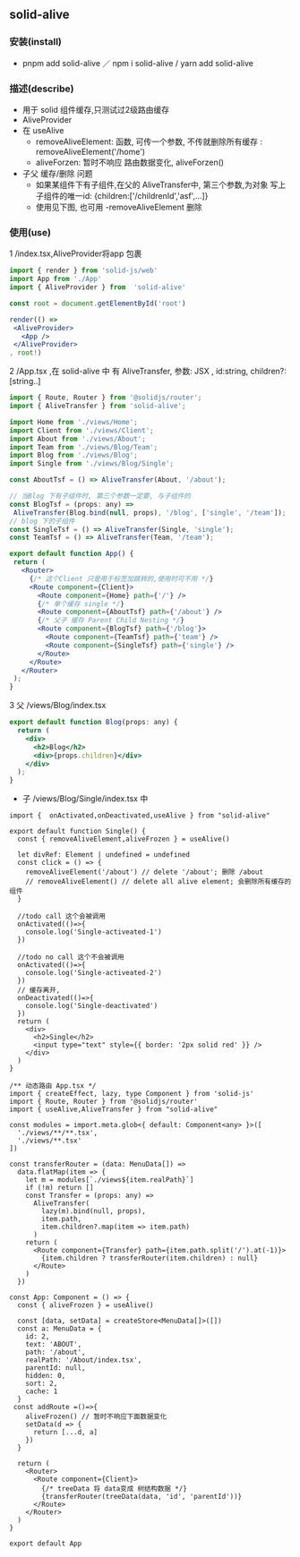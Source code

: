 ## solid-alive

### 安装(install)
 - pnpm add solid-alive ／ npm i solid-alive / yarn add solid-alive
### 描述(describe)
- 用于 solid 组件缓存,只测试过2级路由缓存
- AliveProvider 
- 在 useAlive 
  - removeAliveElement: 函数, 可传一个参数, 不传就删除所有缓存 :
    removeAliveElement('/home')
  - aliveForzen: 暂时不响应 路由数据变化, aliveForzen()
- 子父 缓存/删除 问题
  -  如果某组件下有子组件,在父的 AliveTransfer中, 
    第三个参数,为对象 写上子组件的唯一id: {children:['/childrenId','asf',...]}
  -  使用见下图, 也可用     -removeAliveElement 删除



###  使用(use)
 1 /index.tsx,AliveProvider将app 包裹
 ```jsx
import { render } from 'solid-js/web'
import App from './App'
import { AliveProvider } from  'solid-alive'

const root = document.getElementById('root')

render(() => 
  <AliveProvider>
    <App />
  </AliveProvider>
, root!)
 ```

2 /App.tsx ,在 solid-alive 中 有 AliveTransfer, 参数: JSX , id:string, children?:[string..]
 ```jsx
 import { Route, Router } from '@solidjs/router';
import { AliveTransfer } from 'solid-alive';

import Home from './views/Home';
import Client from './views/Client';
import About from './views/About';
import Team from './views/Blog/Team';
import Blog from './views/Blog';
import Single from './views/Blog/Single';

const AboutTsf = () => AliveTransfer(About, '/about');

// 当Blog 下有子组件时, 第三个参数一定要, 与子组件的
const BlogTsf = (props: any) =>
  AliveTransfer(Blog.bind(null, props), '/blog', ['single', '/team']);
// blog 下的子组件
const SingleTsf = () => AliveTransfer(Single, 'single');
const TeamTsf = () => AliveTransfer(Team, '/team');

export default function App() {
  return (
    <Router>
      {/* 这个Client 只是用于标签加跳转的,使用时可不用 */}
      <Route component={Client}>
        <Route component={Home} path={'/'} />
        {/* 单个缓存 single */}
        <Route component={AboutTsf} path={'/about'} />
        {/* 父子 缓存 Parent Child Nesting */}
        <Route component={BlogTsf} path={'/blog'}>
          <Route component={TeamTsf} path={'team'} />
          <Route component={SingleTsf} path={'single'} />
        </Route>
      </Route>
    </Router>
  );
}
 ```
3 父 /views/Blog/index.tsx 
```jsx
export default function Blog(props: any) {
  return (
    <div>
      <h2>Blog</h2>
      <div>{props.children}</div>
    </div>
  );
}
```

-  子  /views/Blog/Single/index.tsx 中
```tsx
import {  onActivated,onDeactivated,useAlive } from "solid-alive"

export default function Single() {
  const { removeAliveElement,aliveFrozen } = useAlive()

  let divRef: Element | undefined = undefined
  const click = () => {
    removeAliveElement('/about') // delete '/about'; 删除 /about
    // removeAliveElement() // delete all alive element; 会删除所有缓存的组件
  }

  //todo call 这个会被调用
  onActivated(()=>{
    console.log('Single-activeated-1') 
  })
 
  //todo no call 这个不会被调用
  onActivated(()=>{
    console.log('Single-activeated-2')
  })
  // 缓存离开,
  onDeactivated(()=>{
    console.log('Single-deactivated')
  })
  return (
    <div>
      <h2>Single</h2>
      <input type="text" style={{ border: '2px solid red' }} />
    </div>
  )
}
```


```tsx
/** 动态路由 App.tsx */
import { createEffect, lazy, type Component } from 'solid-js'
import { Route, Router } from '@solidjs/router'
import { useAlive,AliveTransfer } from "solid-alive"

const modules = import.meta.glob<{ default: Component<any> }>([
  './views/**/**.tsx',
  './views/**.tsx'
])

const transferRouter = (data: MenuData[]) =>
  data.flatMap(item => {
    let m = modules[`./views${item.realPath}`]
    if (!m) return []
    const Transfer = (props: any) =>
      AliveTransfer(
        lazy(m).bind(null, props),
        item.path,
        item.children?.map(item => item.path)
      )
    return (
      <Route component={Transfer} path={item.path.split('/').at(-1)}>
        {item.children ? transferRouter(item.children) : null}
      </Route>
    )
  })

const App: Component = () => {
  const { aliveFrozen } = useAlive()

  const [data, setData] = createStore<MenuData[]>([])
  const a: MenuData = {
    id: 2,
    text: 'ABOUT',
    path: '/about',
    realPath: '/About/index.tsx',
    parentId: null,
    hidden: 0,
    sort: 2,
    cache: 1
  }
 const addRoute =()=>{
    aliveFrozen() // 暂时不响应下面数据变化
    setData(d => {
      return [...d, a]
    })
  }

  return (
    <Router>
      <Route component={Client}>
        {/* treeData 将 data变成 树结构数据 */}
        {transferRouter(treeData(data, 'id', 'parentId'))}
      </Route>
    </Router>
  )
}

export default App


```